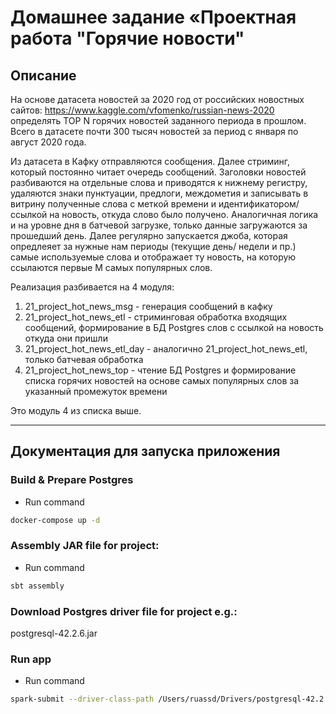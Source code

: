 # Домашнее задание «Проектная работа "Горячие новости"

## Описание
На основе датасета новостей за 2020 год от российских новостных сайтов:
https://www.kaggle.com/vfomenko/russian-news-2020
определять TOP N горячих новостей заданного периода в прошлом.
Всего в датасете почти 300 тысяч новостей за период с января по август 2020 года.

Из датасета в Кафку отправляются сообщения. Далее стриминг, который постоянно читает очередь сообщений.
Заголовки новостей разбиваются на отдельные слова и приводятся к нижнему регистру, удаляются знаки пунктуации, предлоги, междометия
и записывать в витрину полученные слова с меткой времени и идентификатором/ссылкой на новость, откуда слово было получено.
Аналогичная логика и на уровне дня в батчевой загрузке, только данные загружаются за прошедший день.
Далее регулярно запускается джоба, которая опредлеяет за нужные нам периоды (текущие день/ недели и пр.) самые используемые слова и отображает ту новость,
на которую ссылаются первые M самых популярных слов.

Реализация разбивается на 4 модуля:
1) 21_project_hot_news_msg - генерация сообщений в кафку
2) 21_project_hot_news_etl - стриминговая обработка входящих сообщений, формирование в БД Postgres слов с ссылкой на новость откуда они пришли
3) 21_project_hot_news_etl_day -  аналогично 21_project_hot_news_etl, только батчевая обработка
4) 21_project_hot_news_top - чтение БД Postgres и формирование списка горячих новостей на основе самых популярных слов за указанный промежуток времени

Это модуль 4 из списка выше.

---

## Документация для запуска приложения

### Build & Prepare Postgres
* Run command
```bash
docker-compose up -d
```


### Assembly JAR file for project:
* Run command
```bash
sbt assembly
```

### Download Postgres driver file for project e.g.:
postgresql-42.2.6.jar

### Run app
* Run command
```bash
spark-submit --driver-class-path /Users/ruassd/Drivers/postgresql-42.2.6.jar --jars /Users/ruassd/Drivers/postgresql-42.2.6.jar ./target/scala-2.12/hot-news-top-assembly-0.0.1.jar
```